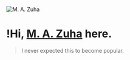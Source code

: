 ![M. A. Zuha](https://avatars.githubusercontent.com/u/38503380?s=100&v=4)

!Hi, [M. A. Zuha](https://armandsl.github.io) here.
================================

> I never expected this to become popular.
